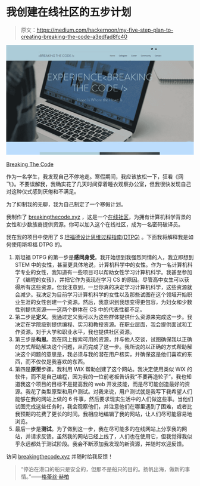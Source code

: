 # 我创建在线社区的五步计划

> 原文：<https://medium.com/hackernoon/my-five-step-plan-to-creating-breaking-the-code-a3edfad8fc40>

![](img/5fdc2ef4793ecadb1e03e816cc3ab881.png)

[Breaking The Code](http://www.breakingthecode.xyz)

作为一名学生，我发现自己不停地走。寒假期间，我应该放松一下，狂看《网飞》。不要误解我，我确实花了几天时间穿着睡衣观察办公室，但我很快发现自己对这种仪式感到厌倦和不满足。

为了抑制我的无聊，我为自己制定了一个寒假计划。

我制作了 [breakingthecode.xyz](http://www.breakingthecode.xyz) ，这是一个[在线社区](https://hackernoon.com/tagged/online-community)，为拥有计算机科学背景的女性和少数族裔提供资源。你可以加入这个在线社区，成为一名密码破译员。

我在我的项目中使用了 S [坦福德设计思维过程指南(DTPG)](https://dschool-old.stanford.edu/sandbox/groups/designresources/wiki/36873/attachments/74b3d/ModeGuideBOOTCAMP2010L.pdf) 。下面我将解释我是如何使用斯坦福 DTPG 的。

1.  斯坦福 DTPG 的第一步是**感同身受**。我开始想到我强烈同情的人，我立即想到 STEM 中的女性，甚至更具体地说，计算机科学中的女性。作为一名计算机科学专业的女性，我知道有一些项目可以帮助女性学习计算机科学。我甚至参加了《编程的女孩》，并把它作为我现在学习 CS 的原因。尽管高中女生可以获得所有这些资源，但我注意到，一旦你真的决定学习计算机科学，这些资源就会减少。我决定为目前学习计算机科学的女性以及那些试图在这个领域开始职业生涯的女性创建一个资源。然后，我意识到我想变得更包容，为妇女和少数性别提供资源——这两个群体在 CS 中的代表性都不足。
2.  第二步是**定义**。我通过定义我可以为这些群体提供什么资源来完成这一步。我决定在学院级别提供编程、实习和教授资源。在职业层面，我会提供面试和工作资源。对于大学和职业水平，我也提供社区资源。
3.  第三步是**构思**。我在网上搜索可用的资源，并与他人交谈，试图确保我以正确的方式帮助解决这个问题，从而完成了这一步。我所说的以正确的方式帮助解决这个问题的意思是，我必须与我的潜在用户核实，并确保这是他们喜欢的东西，而不仅仅是我喜欢的东西。
4.  第四是**原型**步骤。我利用 WIX 帮助创建了这个网站。我决定使用类似 WIX 的软件，而不是自己编程，因为我的一位前老板告诉我“不要再造轮子”。我也知道我这个项目的目标不是提高我的 web 开发技能，而是尽可能创造最好的资源。我花了类型原型和用户测试。对我来说，用户测试就是我写下我希望人们能够在我的网站上做的 6 件事，然后要求现实生活中的人们做这些事。当他们试图完成这些任务时，我会观察他们，并注意他们在哪里遇到了困难，或者比我预期的花费了更长的时间。我相应地编辑了我的网站，让人们尽可能容易地浏览。
5.  最后一步是**测试**。为了做到这一步，我在尽可能多的在线网站上分享我的网站，并请求反馈。虽然我的网站已经上线了，人们也在使用它，但我觉得我似乎永远都处于测试阶段。我会不断添加我发现的新资源，并随时欢迎反馈。

访问 [breakingthecode.xyz](http://www.breakingthecode.xyz) 并随时给我反馈！

> “停泊在港口的船只是安全的，但那不是船只的目的。扬帆出海，做新的事情。”——[格蕾丝·赫柏](http://en.wikipedia.org/wiki/Grace_Hopper)
